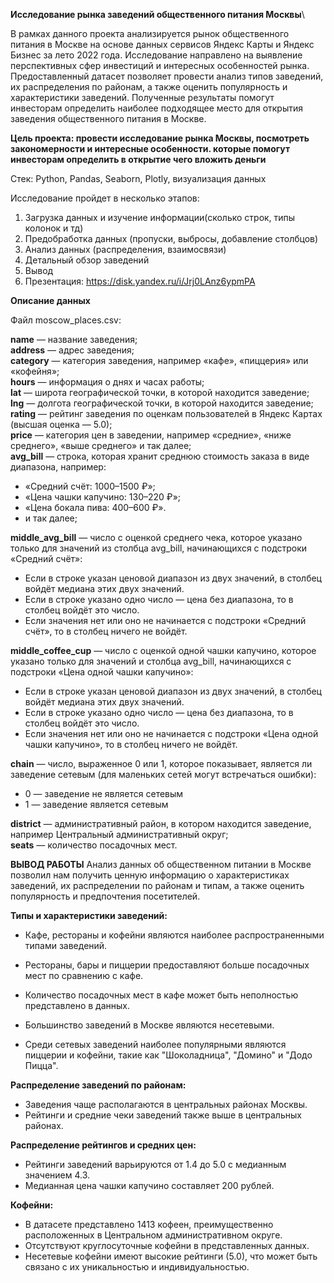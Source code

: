 **Исследование рынка заведений общественного питания Москвы**\

В рамках данного проекта анализируется рынок общественного питания в Москве на основе данных сервисов Яндекс Карты и Яндекс Бизнес за лето 2022 года. Исследование направлено на выявление перспективных сфер инвестиций и интересных особенностей рынка. Предоставленный датасет позволяет провести анализ типов заведений, их распределения по районам, а также оценить популярность и характеристики заведений. Полученные результаты помогут инвесторам определить наиболее подходящее место для открытия заведения общественного питания в Москве.


**Цель проекта: провести исследование рынка Москвы, посмотреть закономерности и интересные особенности. которые помогут инвесторам определить в открытие чего вложить деньги**

Стек: Python, Pandas, Seaborn, Plotly, визуализация данных

Исследование пройдет в несколько этапов:
1. Загрузка данных и изучение информации(сколько строк, типы колонок и тд)
2. Предобработка данных (пропуски, выбросы, добавление столбцов)
3. Анализ данных (распределения, взаимосвязи)
4. Детальный обзор заведений
5. Вывод
6. Презентация: <https://disk.yandex.ru/i/Jrj0LAnz6ypmPA>

**Описание данных**

Файл moscow_places.csv:

**name** — название заведения;\
**address** — адрес заведения;\
**category** — категория заведения, например «кафе», «пиццерия» или «кофейня»;\
**hours** — информация о днях и часах работы;\
**lat** — широта географической точки, в которой находится заведение;\
**lng** — долгота географической точки, в которой находится заведение;\
**rating** — рейтинг заведения по оценкам пользователей в Яндекс Картах (высшая оценка — 5.0);\
**price** — категория цен в заведении, например «средние», «ниже среднего», «выше среднего» и так далее;\
**avg_bill** — строка, которая хранит среднюю стоимость заказа в виде диапазона, например:
- «Средний счёт: 1000–1500 ₽»;
- «Цена чашки капучино: 130–220 ₽»;
- «Цена бокала пива: 400–600 ₽».
- и так далее;

**middle_avg_bill** — число с оценкой среднего чека, которое указано только для значений из столбца avg_bill, начинающихся с подстроки «Средний счёт»:
- Если в строке указан ценовой диапазон из двух значений, в столбец войдёт медиана этих двух значений.
- Если в строке указано одно число — цена без диапазона, то в столбец войдёт это число.
- Если значения нет или оно не начинается с подстроки «Средний счёт», то в столбец ничего не войдёт.

**middle_coffee_cup** — число с оценкой одной чашки капучино, которое указано только для значений и столбца avg_bill, начинающихся с подстроки «Цена одной чашки капучино»:
- Если в строке указан ценовой диапазон из двух значений, в столбец войдёт медиана этих двух значений.
- Если в строке указано одно число — цена без диапазона, то в столбец войдёт это число.
- Если значения нет или оно не начинается с подстроки «Цена одной чашки капучино», то в столбец ничего не войдёт.

**chain** — число, выраженное 0 или 1, которое показывает, является ли заведение сетевым (для маленьких сетей могут встречаться ошибки):
- 0 — заведение не является сетевым
- 1 — заведение является сетевым

**district** — административный район, в котором находится заведение, например Центральный административный округ;\
**seats** — количество посадочных мест.


**ВЫВОД РАБОТЫ**
Анализ данных об общественном питании в Москве позволил нам получить ценную информацию о характеристиках заведений, их распределении по районам и типам, а также оценить популярность и предпочтения посетителей.

**Типы и характеристики заведений:**

- Кафе, рестораны и кофейни являются наиболее распространенными типами заведений.
- Рестораны, бары и пиццерии предоставляют больше посадочных мест по сравнению с кафе.
- Количество посадочных мест в кафе может быть неполностью представлено в данных.


- Большинство заведений в Москве являются несетевыми.
- Среди сетевых заведений наиболее популярными являются пиццерии и кофейни, такие как "Шоколадница", "Домино" и "Додо Пицца".

**Распределение заведений по районам:**

- Заведения чаще располагаются в центральных районах Москвы.
- Рейтинги и средние чеки заведений также выше в центральных районах.

**Распределение рейтингов и средних цен:**

- Рейтинги заведений варьируются от 1.4 до 5.0 с медианным значением 4.3.
- Медианная цена чашки капучино составляет 200 рублей.

**Кофейни:**

- В датасете представлено 1413 кофеен, преимущественно расположенных в Центральном административном округе.
- Отсутствуют круглосуточные кофейни в представленных данных.
- Несетевые кофейни имеют высокие рейтинги (5.0), что может быть связано с их уникальностью и индивидуальностью.


